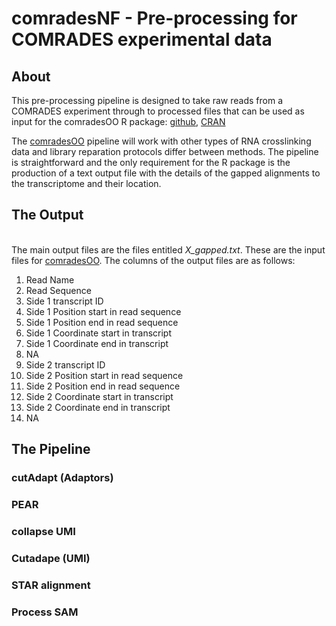 # comradesNF - Pre-processing for COMRADES experimental data


## About

This pre-processing pipeline is designed to take raw reads from a COMRADES experiment through to processed files that can be used as input for the comradesOO R package: [github](https://github.com/JLP-BioInf/comradesOO), [CRAN](https://CRAN.R-project.org/package=comradesOO)

The [comradesOO](https://github.com/JLP-BioInf/comradesOO) pipeline will work with other types of RNA crosslinking data and library reparation protocols differ between methods. The pipeline is straightforward and the only requirement for the R package is the production of a text output file with the details of the gapped alignments to the transcriptome and their location.

## The Output

\
The main output files are the files entitled *X_gapped.txt*. These are the input files for [comradesOO](https://github.com/JLP-BioInf/comradesOO). The columns of the output files are as follows:

1. Read Name
2. Read Sequence
3. Side 1 transcript ID
4. Side 1 Position start in read sequence
5. Side 1 Position end in read sequence
6. Side 1 Coordinate start in transcript
7. Side 1 Coordinate end in transcript
8. NA
9. Side 2 transcript ID
10. Side 2 Position start in read sequence
11. Side 2 Position end in read sequence
12. Side 2 Coordinate start in transcript
13. Side 2 Coordinate end in transcript
14. NA


## The Pipeline

### cutAdapt (Adaptors)

### PEAR

### collapse UMI

### Cutadape (UMI)

### STAR alignment

### Process SAM 
